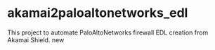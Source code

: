 # akamai2paloaltonetworks_edl
This project to automate PaloAltoNetworks firewall EDL creation from Akamai Shield. 
new

